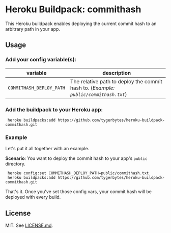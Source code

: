 # Heroku Buildpack: commithash

This Heroku buildpack enables deploying the current commit hash to an arbitrary path in your app.

## Usage

### Add your config variable(s):

variable | description
--- | --- 
`COMMITHASH_DEPLOY_PATH` | The relative path to deploy the commit hash to. (*Example: `public/commithash.txt`*) | 

### Add the buildpack to your Heroku app:

     heroku buildpacks:add https://github.com/tygerbytes/heroku-buildpack-commithash.git

### Example

Let's put it all together with an example. 

**Scenario**: You want to deploy the commit hash to your app's `public` directory.

     heroku config:set COMMITHASH_DEPLOY_PATH=public/commithash.txt
     heroku buildpacks:add https://github.com/tygerbytes/heroku-buildpack-commithash.git

That's it. Once you've set those config vars, your commit hash will be deployed with every build.

## License
MIT. See [LICENSE.md](LICENSE.md).
